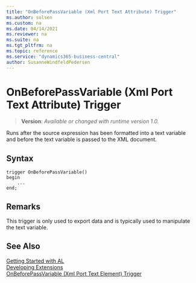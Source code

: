 ```yaml
---
title: "OnBeforePassVariable (Xml Port Text Attribute) Trigger"
ms.author: solsen
ms.custom: na
ms.date: 04/14/2021
ms.reviewer: na
ms.suite: na
ms.tgt_pltfrm: na
ms.topic: reference
ms.service: "dynamics365-business-central"
author: SusanneWindfeldPedersen
---
```

[//]: # (START>DO_NOT_EDIT)
[//]: # (IMPORTANT:Do not edit any of the content between here and the END>DO_NOT_EDIT.)
[//]: # (Any modifications should be made in the .xml files in the ModernDev repo.)

# OnBeforePassVariable (Xml Port Text Attribute) Trigger
> **Version**: _Available or changed with runtime version 1.0._

Runs after the source expression has been formatted into a text variable and before the text variable is passed to the XML document.



## Syntax
```
trigger OnBeforePassVariable()
begin
    ...
end;
```



[//]: # (IMPORTANT: END>DO_NOT_EDIT)

## Remarks  
 This trigger is only used to export data and is typically used to manipulate the text variable.  

## See Also  
[Getting Started with AL](../../devenv-get-started.md)  
[Developing Extensions](../../devenv-dev-overview.md)  
[OnBeforePassVariable (Xml Port Text Element) Trigger](../xmlporttextelement/devenv-onbeforepassvariable-xmlporttextelement-trigger.md)

